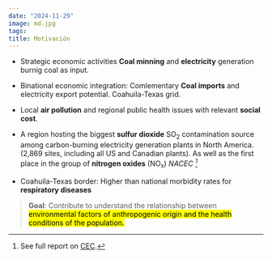 ```yaml
---
date: "2024-11-29"
image: md.jpg
tags:
title: Motivación
---
```



* Strategic economic activities  **Coal minning** and **electricity** generation burnig coal as input. 

* Binational economic integration: Comlementary **Coal imports** and electricity export potential. Coahuila-Texas grid. 

* Local **air pollution** and regional public health issues with relevant **social cost**. 

* A region hosting the biggest **sulfur dioxide** SO<sub>2</sub> contamination source among carbon-burning electricity generation plants in North America. (2,869 sites, including all US and Canadian plants). As well as the first place in the group of **nitrogen oxides** (NO<sub>x</sub>) <cite> NACEC [^1]</cite>


[^1]: See full report on  [CEC](http://www.cec.org/es/publications/emisiones-atmosfericas-de-las-centrales-electricas-en-america-del-norte-2/).

* Coahuila-Texas border:  Higher than national morbidity rates for **respiratory diseases**

> **Goal**: Contribute to understand the relationship between <mark>environmental<mark> factors of anthropogenic origin and the health conditions of the population. 

